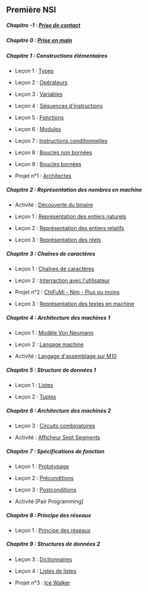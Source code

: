 ## Première NSI

##### Chapitre -1 : [Prise de contact](./Prise_de_contact/Prise_de_contact.md)

##### Chapitre 0 : [Prise en main](./Prise_en_main/Prise_en_main.md)

##### Chapitre 1 : Constructions élémentaires

- Leçon 1 : [Types](./Constructions_élémentaires/Types.md)

- Leçon 2 : [Opérateurs](./Constructions_élémentaires/Opérateurs.md)

- Leçon 3 : [Variables](./Constructions_élémentaires/Variables.md)

- Leçon 4 : [Séquences d'instructions](./Constructions_élémentaires/Séquences.md)

- Leçon 5 : [Fonctions](./Constructions_élémentaires/Fonctions.md)

- Leçon 6 : [Modules](./Constructions_élémentaires/Modules.md)

- Leçon 7 : [Instructions conditionnelles](./Constructions_élémentaires/Instructions_conditionnelles.md)

- Leçon 8 : [Boucles non bornées](./Constructions_élémentaires/Boucles_non_bornées.md)

- Leçon 9 : [Boucles bornées](./Constructions_élémentaires/Boucles_bornées.md)

- Projet n°1 : [Architectes](./Projets/Projet_architectes.md)

##### Chapitre 2 : Représentation des nombres en machine

- Activité : [Découverte du binaire](./Représentation_des_nombres_en_machine/Activité_découverte_du_binaire.md)

- Leçon 1 : [Représentation des entiers naturels](./Représentation_des_nombres_en_machine/Représentation_des_entiers_naturels.md)

- Leçon 2 : [Représentation des entiers relatifs](./Représentation_des_nombres_en_machine/Représentation_des_entiers_relatifs.md)

- Leçon 3 : [Représentation des réels](./Représentation_des_nombres_en_machine/Représentation_des_réels.md)

##### Chapitre 3 : Chaînes de caractères

- Leçon 1 : [Chaînes de caractères](./Chaînes_de_caractère/Chaines_de_caractere.md)

- Leçon 2 : [Interraction avec l'utilisateur](./Chaînes_de_caractère/Interraction_avec_l_utilisateur.md)

- Projet n°2 : [ChiFuMi - Nim - Plus ou moins](./Projets/Projet_chifumi_nim_plusoumoins.md)

- Leçon 3 : [Représentation des textes en machine](./Chaînes_de_caractère/Représentation_des_textes_en_machine.md)

##### Chapitre 4 : Architecture des machines 1

- Leçon 1 : [Modèle Von Neumann](./Architecture_des_machines/Modèle_Von_Neumann.md)

- Leçon 2 : [Langage machine](./Architecture_des_machines/Langage_machine.md)

- Activité : [Langage d'assemblage sur M10](./Architecture_des_machines/Activité_langage_d_assemblage_sur_M10.md)

##### Chapitre 5 : Structure de données 1

- Leçon 1 : [Listes](./Structures_de_données/Listes.md)

- Leçon 2 : [Tuples](./Structures_de_données/Tuples.md)

##### Chapitre 6 : Architecture des machines 2

- Leçon 3 : [Circuits combinatoires](./Architecture_des_machines/Circuits_combinatoires.md)

- Activité : [Afficheur Sept Segments](./Architecture_des_machines/Activité_afficheur_sept_segments.md)

##### Chapitre 7 : Spécifications de fonction

- Leçon 1 : [Prototypage](./Spécifications_de_fonction/Prototypage.md)

- Leçon 2 : [Préconditions](./Spécification/Préconditions.md)

- Leçon 3 : [Postconditions](./Spécification/Postconditions.md)

- Activité [Pair Programming]

##### Chapitre 8 : Principe des réseaux

- Leçon 1 : [Principe des réseaux](./Principe_des_réseaux/Principe_des_réseaux.md)

##### Chapitre 9 : Structures de données 2

- Leçon 3 : [Dictionnaires](./Structures_de_données/Dictionnaires.md)

- Leçon 4 : [Listes de listes](./Structures_de_données/Listes_de_listes.md)

- Projet n°3 : [Ice Walker](./Projets/Projet_ice_walker.md)

